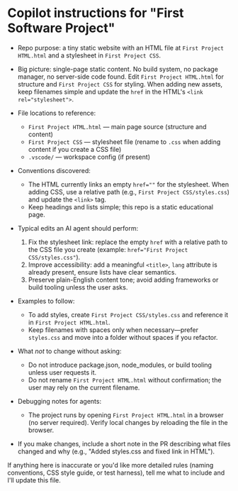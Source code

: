 # Copilot instructions for "First Software Project"

- Repo purpose: a tiny static website with an HTML file at `First Project HTML.html` and a stylesheet in `First Project CSS`.

- Big picture: single-page static content. No build system, no package manager, no server-side code found. Edit `First Project HTML.html` for structure and `First Project CSS` for styling. When adding new assets, keep filenames simple and update the `href` in the HTML's `<link rel="stylesheet">`.

- File locations to reference:
  - `First Project HTML.html` — main page source (structure and content)
  - `First Project CSS` — stylesheet file (rename to `.css` when adding content if you create a CSS file)
  - `.vscode/` — workspace config (if present)

- Conventions discovered:
  - The HTML currently links an empty `href=""` for the stylesheet. When adding CSS, use a relative path (e.g., `First Project CSS/styles.css`) and update the `<link>` tag.
  - Keep headings and lists simple; this repo is a static educational page.

- Typical edits an AI agent should perform:
  1. Fix the stylesheet link: replace the empty `href` with a relative path to the CSS file you create (example: `href="First Project CSS/styles.css"`).
  2. Improve accessibility: add a meaningful `<title>`, `lang` attribute is already present, ensure lists have clear semantics.
  3. Preserve plain-English content tone; avoid adding frameworks or build tooling unless the user asks.

- Examples to follow:
  - To add styles, create `First Project CSS/styles.css` and reference it in `First Project HTML.html`.
  - Keep filenames with spaces only when necessary—prefer `styles.css` and move into a folder without spaces if you refactor.

- What *not* to change without asking:
  - Do not introduce package.json, node_modules, or build tooling unless user requests it.
  - Do not rename `First Project HTML.html` without confirmation; the user may rely on the current filename.

- Debugging notes for agents:
  - The project runs by opening `First Project HTML.html` in a browser (no server required). Verify local changes by reloading the file in the browser.

- If you make changes, include a short note in the PR describing what files changed and why (e.g., "Added styles.css and fixed link in HTML").

If anything here is inaccurate or you'd like more detailed rules (naming conventions, CSS style guide, or test harness), tell me what to include and I'll update this file.